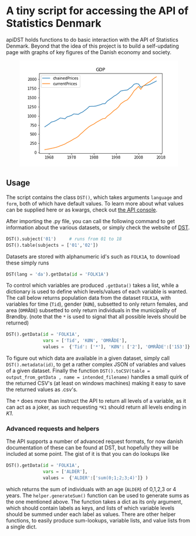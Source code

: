 # A tiny script for accessing the API of Statistics Denmark

apiDST holds functions to do basic interaction with the API of Statistics Denmark. Beyond that the idea of this project is to build a self-updating page with graphs of key figures of the Danish economy and society.  


<p align="center">
<img src="gdp.png" alt="GDP plot">
</p>

## Usage
The script contains the class `DST()`, which takes arguments `language` and `form`, both of which have default values. To learn more about what values can be supplied here or as kwargs, check out [the API console](http://api.statbank.dk/console#subjects).


After importing the .py file, you can call the following command to get information about the various datasets, or simply check the website of [DST](statistikbanken.dk).

```python
DST().subject('01')     # runs from 01 to 18
DST().table(subjects = ['01','02'])
```
Datasets are stored with alphanumeric id's such as `FOLK1A`, to download these simply runs

```python
DST(lang = 'da').getData(id = 'FOLK1A')
```

To control which variables are produced `.getData()` takes a list, while a dictionary is used to define which levels/values of each variable is wanted. The call below returns population data from the dataset `FOLK1A`, with variables for time (`Tid`), gender (`KØN`), subsetted to only return females, and area (`OMRÅDE`) subsetted to only return individuals in the municipality of Brøndby. (note that the `*` is used to signal that all possible levels should be returned)

```python
DST().getData(id = 'FOLK1A',
              vars = ['Tid', 'KØN', 'OMRÅDE'],
              values =  {'Tid': ['*'], 'KØN': ['2'], 'OMRÅDE':['153']} )
```

To figure out which data are available in a given dataset, simply call `DST().metadata(id)`, to get a rather complex JSON of variables and values of a given dataset. Finally the function `DST().toCSV(table = output_from_getData , name = intended_filename)` handles a small quirk of the returned CSV's (at least on windows machines) making it easy to save the returned values as .csv's.

The `*` does more than instruct the API to return all levels of a variable, as it can act as a joker, as such requesting `*K1` should return all levels ending in _K1_.


### Advanced requests and helpers
The API supports a number of advanced request formats, for now danish documentation of these can be found at DST, but hopefully they will be included at some point. The gist of it is that you can do lookups like

```python
DST().getData(id = 'FOLK1A',
              vars = ['ALDER'],
              values =  {'ALDER':['sum(0;1;2;3;4)']} )
```
which returns the sum of individuals with an age (`ALDER`) of 0,1,2,3 or 4 years. The `helper.generateSum()` function can be used to generate sums as the one mentioned above. The function takes a dict as its only argument, which should contain labels as keys, and lists of which variable levels should be summed under each label as values. There are other helper functions, to easily produce sum-lookups, variable lists, and value lists from a single dict.
